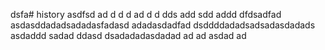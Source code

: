 dsfa# history
asdfsd
ad
d
d
d
ad
d
d
dds
add
sdd
addd
dfdsadfad
asdasddadadsadadasfadasd
adadasdadfad
dsddddadadsadsadasdadads
asdaddd
sadad
ddasd
dsadadadasdadad
ad
ad
asdad
ad
